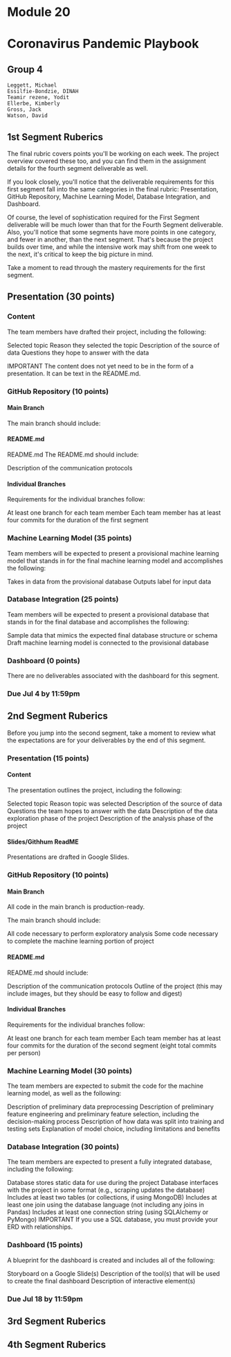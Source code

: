 # Module 20

# Coronavirus Pandemic Playbook
## Group 4
	Leggett, Michael
	Essilfie-Bondzie, DINAH
	Teamir rezene, Yodit
	Ellerbe, Kimberly
	Gross, Jack
	Watson, David


## 1st Segment Ruberics
The final rubric covers points you'll be working on each week. The project overview covered these too, and you can find them in the assignment details for the fourth segment deliverable as well.

If you look closely, you'll notice that the deliverable requirements for this first segment fall into the same categories in the final rubric: Presentation, GitHub Repository, Machine Learning Model, Database Integration, and Dashboard.

Of course, the level of sophistication required for the First Segment deliverable will be much lower than that for the Fourth Segment deliverable. Also, you'll notice that some segments have more points in one category, and fewer in another, than the next segment. That's because the project builds over time, and while the intensive work may shift from one week to the next, it's critical to keep the big picture in mind.

Take a moment to read through the mastery requirements for the first segment.

## Presentation (30 points)

### Content
The team members have drafted their project, including the following:

Selected topic
Reason they selected the topic
Description of the source of data
Questions they hope to answer with the data

IMPORTANT
The content does not yet need to be in the form of a presentation. It can be text in the README.md.

### GitHub Repository (10 points)

#### Main Branch
The main branch should include:

#### README.md
README.md
The README.md should include:

Description of the communication protocols


#### Individual Branches
Requirements for the individual branches follow:

At least one branch for each team member
Each team member has at least four commits for the duration of the first segment


### Machine Learning Model (35 points)
Team members will be expected to present a provisional machine learning model that stands in for the final machine learning model and accomplishes the following:

Takes in data from the provisional database
Outputs label for input data


### Database Integration (25 points)
Team members will be expected to present a provisional database that stands in for the final database and accomplishes the following:

Sample data that mimics the expected final database structure or schema
Draft machine learning model is connected to the provisional database


### Dashboard (0 points)
There are no deliverables associated with the dashboard for this segment.

### Due Jul 4 by 11:59pm



## 2nd Segment Ruberics
Before you jump into the second segment, take a moment to review what the expectations are for your deliverables by the end of this segment.

### Presentation (15 points)
#### Content
The presentation outlines the project, including the following:

Selected topic
Reason topic was selected
Description of the source of data
Questions the team hopes to answer with the data
Description of the data exploration phase of the project
Description of the analysis phase of the project

#### Slides/Githhum ReadME
Presentations are drafted in Google Slides.


### GitHub Repository (10 points)
#### Main Branch
All code in the main branch is production-ready.

The main branch should include:

All code necessary to perform exploratory analysis
Some code necessary to complete the machine learning portion of project


#### README.md
README.md should include:

Description of the communication protocols
Outline of the project (this may include images, but they should be easy to follow and digest)


#### Individual Branches
Requirements for the individual branches follow:

At least one branch for each team member
Each team member has at least four commits for the duration of the second segment (eight total commits per person)


### Machine Learning Model (30 points)
The team members are expected to submit the code for the machine learning model, as well as the following:

Description of preliminary data preprocessing
Description of preliminary feature engineering and preliminary feature selection, including the decision-making process
Description of how data was split into training and testing sets
Explanation of model choice, including limitations and benefits


### Database Integration (30 points)
The team members are expected to present a fully integrated database, including the following:

Database stores static data for use during the project
Database interfaces with the project in some format (e.g., scraping updates the database)
Includes at least two tables (or collections, if using MongoDB)
Includes at least one join using the database language (not including any joins in Pandas)
Includes at least one connection string (using SQLAlchemy or PyMongo)
IMPORTANT
If you use a SQL database, you must provide your ERD with relationships.

### Dashboard (15 points)
A blueprint for the dashboard is created and includes all of the following:

Storyboard on a Google Slide(s)
Description of the tool(s) that will be used to create the final dashboard
Description of interactive element(s)

### Due Jul 18 by 11:59pm




## 3rd Segment Ruberics



## 4th Segment Ruberics